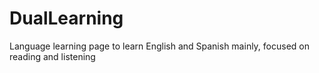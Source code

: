 # DualLearning
Language learning page to learn English and Spanish mainly, focused on reading and listening
